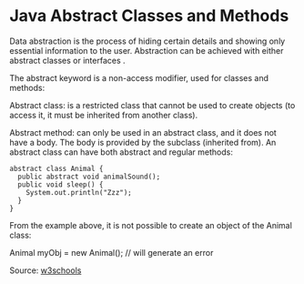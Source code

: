# Java Abstract Classes and Methods
Data abstraction is the process of hiding certain details and showing only essential information to the user.
Abstraction can be achieved with either abstract classes or interfaces .

The abstract keyword is a non-access modifier, used for classes and methods:

Abstract class: is a restricted class that cannot be used to create objects (to access it, it must be inherited from another class).

Abstract method: can only be used in an abstract class, and it does not have a body. The body is provided by the subclass (inherited from).
An abstract class can have both abstract and regular methods:

```
abstract class Animal {
  public abstract void animalSound();
  public void sleep() {
    System.out.println("Zzz");
  }
}
```
 
 
From the example above, it is not possible to create an object of the Animal class:

Animal myObj = new Animal(); // will generate an error

Source: [w3schools](https://www.w3schools.com/java/java_abstract.asp)